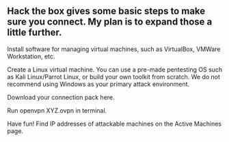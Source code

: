 ## Hack the box gives some basic steps to make sure you connect. My plan is to expand those a little further. 

Install software for managing virtual machines, such as VirtualBox, VMWare Workstation, etc.


Create a Linux virtual machine. You can use a pre-made pentesting OS such as Kali Linux/Parrot Linux, or build your own toolkit from scratch. We do not recommend using Windows as your primary attack environment.

Download your connection pack here.

Run openvpn XYZ.ovpn in terminal.

Have fun! Find IP addresses of attackable machines on the Active Machines page.

